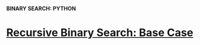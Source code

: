 #### BINARY SEARCH: PYTHON

# [Recursive Binary Search: Base Case](https://www.codecademy.com/courses/search-algorithms/lessons/binary-implementation/exercises/recursive-binary)

